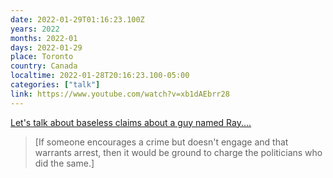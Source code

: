 ```yaml
---
date: 2022-01-29T01:16:23.100Z
years: 2022
months: 2022-01
days: 2022-01-29
place: Toronto
country: Canada
localtime: 2022-01-28T20:16:23.100-05:00
categories: ["talk"]
link: https://www.youtube.com/watch?v=xb1dAEbrr28
---
```

[Let's talk about baseless claims about a guy named Ray....](https://www.youtube.com/watch?v=xb1dAEbrr28)

> [If someone encourages a crime but doesn't engage and that warrants arrest, then it would be ground to charge the politicians who did the same.]
